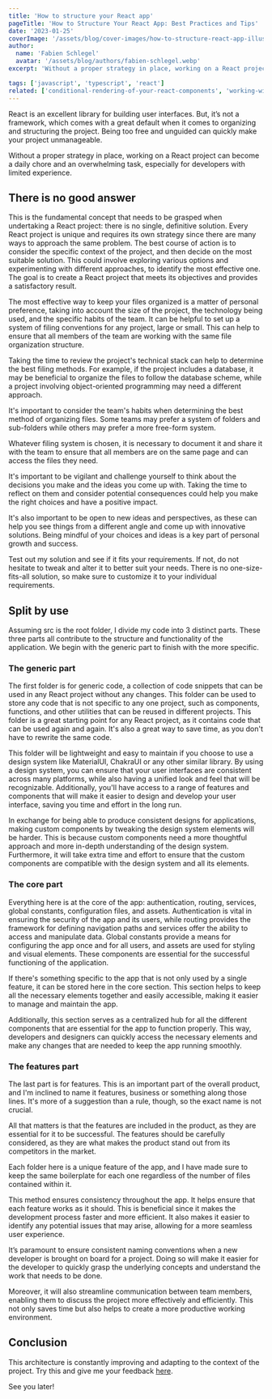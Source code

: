 ```yaml
---
title: 'How to structure your React app'
pageTitle: 'How to Structure Your React App: Best Practices and Tips'
date: '2023-01-25'
coverImage: '/assets/blog/cover-images/how-to-structure-react-app-illustration.webp'
author:
  name: 'Fabien Schlegel'
  avatar: '/assets/blog/authors/fabien-schlegel.webp'
excerpt: 'Without a proper strategy in place, working on a React project can become a daily chore and an overwhelming task.'

tags: ['javascript', 'typescript', 'react']
related: ['conditional-rendering-of-your-react-components', 'working-with-rest-apis-in-react']
---
```


React is an excellent library for building user interfaces. But, it’s not a framework, which comes with a great default when it comes to organizing and structuring the project. Being too free and unguided can quickly make your project unmanageable.

Without a proper strategy in place, working on a React project can become a daily chore and an overwhelming task, especially for developers with limited experience.

## There is no good answer

This is the fundamental concept that needs to be grasped when undertaking a React project: there is no single, definitive solution. Every React project is unique and requires its own strategy since there are many ways to approach the same problem. The best course of action is to consider the specific context of the project, and then decide on the most suitable solution. This could involve exploring various options and experimenting with different approaches, to identify the most effective one. The goal is to create a React project that meets its objectives and provides a satisfactory result.

The most effective way to keep your files organized is a matter of personal preference, taking into account the size of the project, the technology being used, and the specific habits of the team. It can be helpful to set up a system of filing conventions for any project, large or small. This can help to ensure that all members of the team are working with the same file organization structure.

Taking the time to review the project's technical stack can help to determine the best filing methods. For example, if the project includes a database, it may be beneficial to organize the files to follow the database scheme, while a project involving object-oriented programming may need a different approach.

It's important to consider the team's habits when determining the best method of organizing files. Some teams may prefer a system of folders and sub-folders while others may prefer a more free-form system.

Whatever filing system is chosen, it is necessary to document it and share it with the team to ensure that all members are on the same page and can access the files they need.

It's important to be vigilant and challenge yourself to think about the decisions you make and the ideas you come up with. Taking the time to reflect on them and consider potential consequences could help you make the right choices and have a positive impact.

It's also important to be open to new ideas and perspectives, as these can help you see things from a different angle and come up with innovative solutions. Being mindful of your choices and ideas is a key part of personal growth and success.

Test out my solution and see if it fits your requirements. If not, do not hesitate to tweak and alter it to better suit your needs. There is no one-size-fits-all solution, so make sure to customize it to your individual requirements.

## Split by use

Assuming src is the root folder, I divide my code into 3 distinct parts. These three parts all contribute to the structure and functionality of the application. We begin with the generic part to finish with the more specific.

### The generic part

The first folder is for generic code, a collection of code snippets that can be used in any React project without any changes. This folder can be used to store any code that is not specific to any one project, such as components, functions, and other utilities that can be reused in different projects. This folder is a great starting point for any React project, as it contains code that can be used again and again. It's also a great way to save time, as you don't have to rewrite the same code.

This folder will be lightweight and easy to maintain if you choose to use a design system like MaterialUI, ChakraUI or any other similar library. By using a design system, you can ensure that your user interfaces are consistent across many platforms, while also having a unified look and feel that will be recognizable. Additionally, you'll have access to a range of features and components that will make it easier to design and develop your user interface, saving you time and effort in the long run.

In exchange for being able to produce consistent designs for applications, making custom components by tweaking the design system elements will be harder. This is because custom components need a more thoughtful approach and more in-depth understanding of the design system. Furthermore, it will take extra time and effort to ensure that the custom components are compatible with the design system and all its elements.

### The core part

Everything here is at the core of the app: authentication, routing, services, global constants, configuration files, and assets. Authentication is vital in ensuring the security of the app and its users, while routing provides the framework for defining navigation paths and services offer the ability to access and manipulate data. Global constants provide a means for configuring the app once and for all users, and assets are used for styling and visual elements. These components are essential for the successful functioning of the application.

If there's something specific to the app that is not only used by a single feature, it can be stored here in the core section. This section helps to keep all the necessary elements together and easily accessible, making it easier to manage and maintain the app.

Additionally, this section serves as a centralized hub for all the different components that are essential for the app to function properly. This way, developers and designers can quickly access the necessary elements and make any changes that are needed to keep the app running smoothly.

### The features part

The last part is for features. This is an important part of the overall product, and I'm inclined to name it features, business or something along those lines. It's more of a suggestion than a rule, though, so the exact name is not crucial.

All that matters is that the features are included in the product, as they are essential for it to be successful. The features should be carefully considered, as they are what makes the product stand out from its competitors in the market.

Each folder here is a unique feature of the app, and I have made sure to keep the same boilerplate for each one regardless of the number of files contained within it.

This method ensures consistency throughout the app. It helps ensure that each feature works as it should. This is beneficial since it makes the development process faster and more efficient. It also makes it easier to identify any potential issues that may arise, allowing for a more seamless user experience.

It’s paramount to ensure consistent naming conventions when a new developer is brought on board for a project. Doing so will make it easier for the developer to quickly grasp the underlying concepts and understand the work that needs to be done.

Moreover, it will also streamline communication between team members, enabling them to discuss the project more effectively and efficiently. This not only saves time but also helps to create a more productive working environment.

## Conclusion

This architecture is constantly improving and adapting to the context of the project. Try this and give me your feedback [here](https://twitter.com/fabienschlegel).

See you later!
